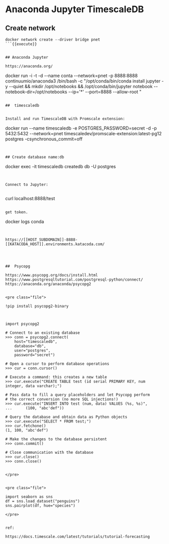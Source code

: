 # Anaconda Jupyter TimescaleDB




## Create network

```
docker network create --driver bridge pnet
```{{execute}}


## Anaconda Jupyter

https://anaconda.org/

```
docker run -i -t -d --name conta --network=pnet -p 8888:8888 continuumio/anaconda3 /bin/bash -c "/opt/conda/bin/conda install jupyter -y --quiet && mkdir /opt/notebooks && /opt/conda/bin/jupyter notebook --notebook-dir=/opt/notebooks --ip='*' --port=8888 --allow-root " 
```{{execute}}

##  timescaledb


Install and run TimescaleDB with Promscale extension:

```
docker run --name timescaledb -e POSTGRES_PASSWORD=secret -d -p 5432:5432 --network=pnet timescaledev/promscale-extension:latest-pg12 postgres -csynchronous_commit=off
```{{execute}}


## Create database name:db

```
docker exec -it timescaledb  createdb db -U postgres
```{{execute}}


Connect to Jupyter:


```
curl localhost:8888/test
```{{execute}}

get token.

```
docker logs conda
```


https://[[HOST_SUBDOMAIN]]-8888-[[KATACODA_HOST]].environments.katacoda.com/




##  Psycopg

https://www.psycopg.org/docs/install.html
https://www.postgresqltutorial.com/postgresql-python/connect/
https://anaconda.org/anaconda/psycopg2


<pre class="file">

!pip install psycopg2-binary



import psycopg2

# Connect to an existing database
>>> conn = psycopg2.connect(
    host="timescaledb",
    database="db",
    user="postgres",
    password="secret")

# Open a cursor to perform database operations
>>> cur = conn.cursor()

# Execute a command: this creates a new table
>>> cur.execute("CREATE TABLE test (id serial PRIMARY KEY, num integer, data varchar);")

# Pass data to fill a query placeholders and let Psycopg perform
# the correct conversion (no more SQL injections!)
>>> cur.execute("INSERT INTO test (num, data) VALUES (%s, %s)",
...      (100, "abc'def"))

# Query the database and obtain data as Python objects
>>> cur.execute("SELECT * FROM test;")
>>> cur.fetchone()
(1, 100, "abc'def")

# Make the changes to the database persistent
>>> conn.commit()

# Close communication with the database
>>> cur.close()
>>> conn.close()


</pre>


<pre class="file">

import seaborn as sns
df = sns.load_dataset("penguins")
sns.pairplot(df, hue="species")

</pre>


ref:

https://docs.timescale.com/latest/tutorials/tutorial-forecasting
